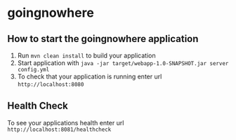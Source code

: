 # goingnowhere

How to start the goingnowhere application
---

1. Run `mvn clean install` to build your application
1. Start application with `java -jar target/webapp-1.0-SNAPSHOT.jar server config.yml`
1. To check that your application is running enter url `http://localhost:8080`

Health Check
---

To see your applications health enter url `http://localhost:8081/healthcheck`
